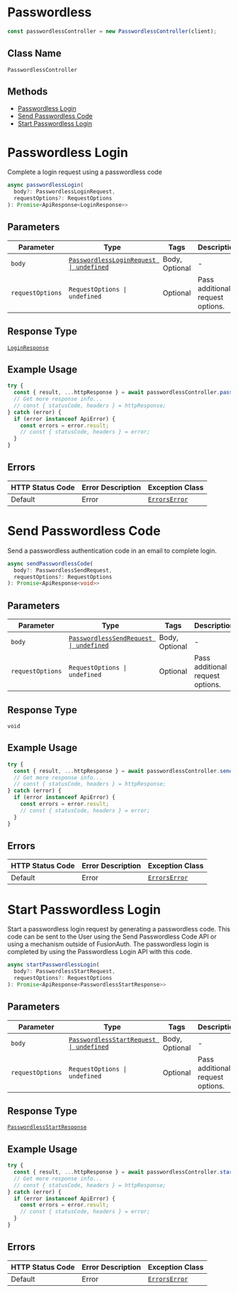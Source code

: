 # Passwordless

```ts
const passwordlessController = new PasswordlessController(client);
```

## Class Name

`PasswordlessController`

## Methods

* [Passwordless Login](../../doc/controllers/passwordless.md#passwordless-login)
* [Send Passwordless Code](../../doc/controllers/passwordless.md#send-passwordless-code)
* [Start Passwordless Login](../../doc/controllers/passwordless.md#start-passwordless-login)


# Passwordless Login

Complete a login request using a passwordless code

```ts
async passwordlessLogin(
  body?: PasswordlessLoginRequest,
  requestOptions?: RequestOptions
): Promise<ApiResponse<LoginResponse>>
```

## Parameters

| Parameter | Type | Tags | Description |
|  --- | --- | --- | --- |
| `body` | [`PasswordlessLoginRequest \| undefined`](../../doc/models/passwordless-login-request.md) | Body, Optional | - |
| `requestOptions` | `RequestOptions \| undefined` | Optional | Pass additional request options. |

## Response Type

[`LoginResponse`](../../doc/models/login-response.md)

## Example Usage

```ts
try {
  const { result, ...httpResponse } = await passwordlessController.passwordlessLogin();
  // Get more response info...
  // const { statusCode, headers } = httpResponse;
} catch (error) {
  if (error instanceof ApiError) {
    const errors = error.result;
    // const { statusCode, headers } = error;
  }
}
```

## Errors

| HTTP Status Code | Error Description | Exception Class |
|  --- | --- | --- |
| Default | Error | [`ErrorsError`](../../doc/models/errors-error.md) |


# Send Passwordless Code

Send a passwordless authentication code in an email to complete login.

```ts
async sendPasswordlessCode(
  body?: PasswordlessSendRequest,
  requestOptions?: RequestOptions
): Promise<ApiResponse<void>>
```

## Parameters

| Parameter | Type | Tags | Description |
|  --- | --- | --- | --- |
| `body` | [`PasswordlessSendRequest \| undefined`](../../doc/models/passwordless-send-request.md) | Body, Optional | - |
| `requestOptions` | `RequestOptions \| undefined` | Optional | Pass additional request options. |

## Response Type

`void`

## Example Usage

```ts
try {
  const { result, ...httpResponse } = await passwordlessController.sendPasswordlessCode();
  // Get more response info...
  // const { statusCode, headers } = httpResponse;
} catch (error) {
  if (error instanceof ApiError) {
    const errors = error.result;
    // const { statusCode, headers } = error;
  }
}
```

## Errors

| HTTP Status Code | Error Description | Exception Class |
|  --- | --- | --- |
| Default | Error | [`ErrorsError`](../../doc/models/errors-error.md) |


# Start Passwordless Login

Start a passwordless login request by generating a passwordless code. This code can be sent to the User using the Send Passwordless Code API or using a mechanism outside of FusionAuth. The passwordless login is completed by using the Passwordless Login API with this code.

```ts
async startPasswordlessLogin(
  body?: PasswordlessStartRequest,
  requestOptions?: RequestOptions
): Promise<ApiResponse<PasswordlessStartResponse>>
```

## Parameters

| Parameter | Type | Tags | Description |
|  --- | --- | --- | --- |
| `body` | [`PasswordlessStartRequest \| undefined`](../../doc/models/passwordless-start-request.md) | Body, Optional | - |
| `requestOptions` | `RequestOptions \| undefined` | Optional | Pass additional request options. |

## Response Type

[`PasswordlessStartResponse`](../../doc/models/passwordless-start-response.md)

## Example Usage

```ts
try {
  const { result, ...httpResponse } = await passwordlessController.startPasswordlessLogin();
  // Get more response info...
  // const { statusCode, headers } = httpResponse;
} catch (error) {
  if (error instanceof ApiError) {
    const errors = error.result;
    // const { statusCode, headers } = error;
  }
}
```

## Errors

| HTTP Status Code | Error Description | Exception Class |
|  --- | --- | --- |
| Default | Error | [`ErrorsError`](../../doc/models/errors-error.md) |

